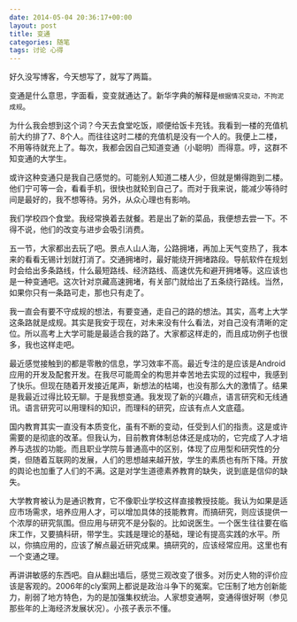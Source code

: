```yaml
---
date: 2014-05-04 20:36:17+00:00
layout: post
title: 变通
categories: 随笔
tags: 讨论 心得 
---
```


好久没写博客，今天想写了，就写了两篇。

变通是什么意思，字面看，变变就通达了。新华字典的解释是`根据情况变动，不拘泥成规`。

为什么我会想到这个词？今天去食堂吃饭，顺便给饭卡充钱。我看到一楼的充值机前大约排了7、8个人。而往往这时二楼的充值机是没有一个人的。我便上二楼，不用等待就充上了。每次，我都会因自己知道变通（小聪明）而得意。哼，这群不知变通的大学生。

或许这种变通只是我自己感觉的。可能别人知道二楼人少，但就是懒得跑到二楼。他们宁可等一会，看看手机，很快也就轮到自己了。而对于我来说，能减少等待时间是最好的，我不想等待。另外，从众心理也有影响。

我们学校四个食堂。我经常换着去就餐。若是出了新的菜品，我便想去尝一下。不得不说，他们的改变与进步会吸引消费。

五一节，大家都出去玩了吧。景点人山人海，公路拥堵，再加上天气变热了，我本来的看看无锡计划就打消了。交通拥堵时，最好能绕开拥堵路段。导航软件在规划时会给出多条路线，什么最短路线、经济路线、高速优先和避开拥堵等。这应该也是一种变通吧。这次针对京藏高速拥堵，有关部门就给出了五条绕行路线。当然，如果你只有一条路可走，那也只有走了。

我一直会有要不守成规的想法，有要变通，走自己的路的想法。其实，高考上大学这条路就是成规。其实是我安于现在，对未来没有什么看法，对自己没有清晰的定位。所以高考上大学可能是最适合我的路了。大家都这样走的，而且成功例子也很多，我也这样走吧。

最近感觉接触到的都是零散的信息，学习效率不高。最近专注的是应该是Android应用的开发及配套开发。在我尽可能周全的构思并幸苦地去实现的过程中，我感到了快乐。但现在随着开发接近尾声，新想法的枯竭，也没有那么大的激情了。结果是我最近过得比较无聊。于是我想变通。我发现了新的兴趣点，语言研究和无线通讯。语言研究可以用理科的知识，而理科的研究，应该有点人文底蕴。

国内教育其实一直没有本质变化，虽有不断的变动，任受到人们的指责。这是或许需要的是彻底的改革。但我认为，目前教育体制总体还是成功的，它完成了人才培养与选拔的功能。而且职业学院与普通高中的区别，体现了应用型和研究性的分类，但随着互联网的发展，人们的思想越来越开放，学生的素质也有所下降。开放的舆论也加重了人们的不满。这是对学生道德素养教育的缺失，说到底是信仰的缺失。

大学教育被认为是通识教育，它不像职业学校这样直接教授技能。我认为如果是适应市场需求，培养应用人才，可以增加具体的技能教育。而搞研究，则应该提供一个浓厚的研究氛围。但应用与研究不是分裂的。比如说医生。一个医生往往要在临床工作，又要搞科研，带学生。实践是理论的基础，理论有提高实践的水平。所以，你搞应用的，应该了解点最近研究成果。搞研究的，应该经常应用。这里也有一个变通之理。

再讲讲敏感的东西吧。自从翻出墙后，感觉三观改变了很多。对历史人物的评价应该是客观的。2006年的cly案网上都说是政治斗争下的冤案。它压制了地方创新能力，削弱了地方特色，为的是加强集权统治。人家想变通啊，变通得很好啊（参见那些年的上海经济发展状况）。小孩子表示不懂。